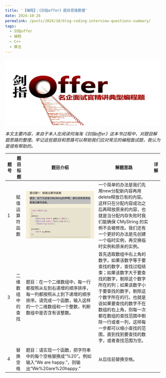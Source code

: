 ```yaml
---
title: '【编程】：《剑指offer》题目思路整理'
date: 2024-10-26
permalink: /posts/2024/10/blog-coding-interview-questions-summary/
tags:
  - 剑指offer
  - 编程
  - C++
  - 算法
---
```

<img src='/images/blog/2024-coding-interview-questions-summary/2024-coding-interview-jianzhioffer.jpg'>

*本文主要内容，来自于本人在阅读何海淘《剑指offer》这本书过程中，对题目解题思路的整理。牢记这些题目和思路可以帮助我们应对常见的编程面试题，我认为是很有帮助的。*

|题号|题目标题|题目介绍|解题思路|详解|
|---|-------|------|-------|----|
|1|赋值运算符函数|<img src='/images/blog/2024-coding-interview-questions-summary/problem-1.jpeg'>|一个简单的办法是我们先用new分配新内容再用delete释放已有的内容。这样只在分配内容成功之后再释放原来的内容，也就是当分配内存失败时我们能确保 CMyString 的实例不会被修改。我们还有一个更好的办法是先创建一个临时实例，再交换临时实例和原来的实例。||
|3|二维数组中的查找|题目：在一个二维数组中，每一行都按照从左到右递增的顺序排序，每一列都按照从上到下递增的顺序排序。请完成一个函数，输入这样的一个二维数组和一个整数，判断数组中是否含有该整数。|首先选取数组中右上角的数字。如果该数字等于要查找的数字，查找过程结束；如果该数字大于要查找的数字，剔除这个数字所在的列；如果该数字小于要查找的数字，剔除这个数字所在的行。也就是说如果要查找的数字不在数组的右上角，则每一次都在数组的查找范围中剔除一行或者一列，这样每一步都可以缩小查找的范围，直到找到要查找的数字，或者查找范围为空。
||
|4|替换空格|题目：请实现一个函数，把字符串中的每个空格替换成“%20”。例如输入“We are happy.”，则输出“We%20are%20happy.”|从后往前替换空格。||


